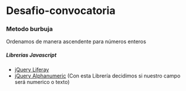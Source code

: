 # Desafio-convocatoria
### Metodo burbuja

Ordenamos de manera ascendente para números enteros

##### Librerias Javascript
* [jQuery Liferay](http://servicios.movistar.com.pe/migracion/js/vendor/jquery.1.10.1.min.js)
* [jQuery Alphanumeric](http://www.shiguenori.com/material/alphanumeric/index.html) (Con esta Librería decidimos si nuestro campo será numerico o texto)
